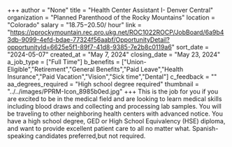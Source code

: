 +++
author = "None"
title = "Health Center Assistant I- Denver Central"
organization = "Planned Parenthood of the Rocky Mountains"
location = "Colorado"
salary = "$18.75-$20.50/ hour"
link = "https://pprockymountain.rec.pro.ukg.net/ROC1022ROCP/JobBoard/6a9b43db-9099-4efd-bdae-77324f56aabf/OpportunityDetail?opportunityId=6625e5f1-89f7-41d8-9385-7e2b8c0119a6"
sort_date = "2024-05-07"
created_at = "May 7, 2024"
closing_date = "May 23, 2024"
a_job_type = ["Full Time"]
b_benefits = ["Union-Eligible","Retirement","General Benefits","Paid Leave","Health Insurance","Paid Vacation","Vision","Sick time","Dental"]
c_feedback = ""
aa_degrees_required = "High school degree required"
thumbnail = "../../images/PPRM-Icon_8985b0ed.jpg"
+++
This is the job for you if you are excited to be in the medical field and are looking to learn medical skills including blood draws and collecting and processing lab samples. You will be traveling to other neighboring health centers with advanced notice. You have a high school degree, GED or High School Equivalency (HSE) diploma, and want to provide excellent patient care to all no matter what. 
Spanish-speaking candidates preferred,but not required. 
 